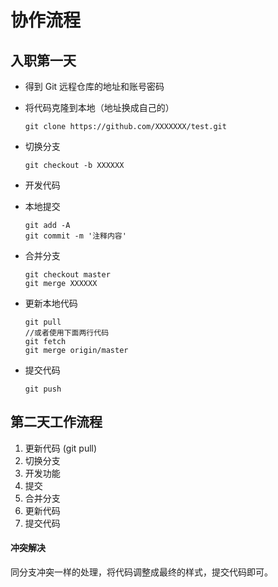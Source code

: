 # 协作流程

## 入职第一天

- 得到 Git 远程仓库的地址和账号密码

- 将代码克隆到本地（地址换成自己的）

  ```shell
  git clone https://github.com/XXXXXXX/test.git
  ```

- 切换分支

  ```
  git checkout -b XXXXXX
  ```

- 开发代码

- 本地提交

  ```shell
  git add -A
  git commit -m '注释内容'
  ```

- 合并分支

  ```shell
  git checkout master
  git merge XXXXXX
  ```

- 更新本地代码

  ```shell
  git pull
  //或者使用下面两行代码
  git fetch
  git merge origin/master
  ```

- 提交代码

  ```shell
  git push
  ```

## 第二天工作流程

1. 更新代码 (git pull)
2. 切换分支
3. 开发功能
4. 提交
5. 合并分支
6. 更新代码
7. 提交代码

#### 冲突解决

同分支冲突一样的处理，将代码调整成最终的样式，提交代码即可。
